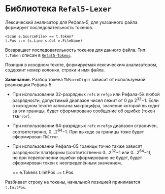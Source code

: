 Библиотека `Refal5-Lexer`
=========================

Лексический анализатор для Рефала-5, для указанного файла формирует
последовательность токенов.

    <Scan e.SourceFile> == t.Token*
    t.Pos ::= (s.Line s.Col e.FileName)

Возвращает последовательность токенов для данного файла. Тип `t.Token`
описан в [`Refal5-Tokens`](Refal5-Tokens.md).

Позиция в исходном тексте, формируемая лексическим анализатором, содержит
номер колонки, строки и имя файла.

**Замечание.** Разбор токена `TkMacroDigit` зависит от используемой реализации
Рефала-5.

* При использовании 32-разрядных `refc` и `refgo` или Рефала-5λ любой
  разрядности, допустимый диапазон чисел лежит от 0 до 2<sup>32</sup>−1.
  Если в исходном тексте записана макроцифра, значение которой выходит за эти
  границы, будет сформировано сообщение об ошибке (токен `TkError`).
* При использовании 64-разрядных `refc` и `refgo` диапазон ограничен,
  соответственно, 0…2<sup>64</sup>−1. При выходе за границы тоже будет
  сформирован `TkError`.
* При использовании Рефала-05 границы точно также зависят разрядности платформы
  (соответственно 0…2<sup>32</sup>−1 или 0…2<sup>64</sup>−1), но при
  переполнении ошибки сформировано не будет, будет сформирован токен
  с неопределённым значением.


    <ScanString-FromPos t.InitPos e.String> == e.Tokens
    t.InitPos ::= t.Pos

Разбивает строку на токены, начальной позицией принимается `t.InitPos`.
